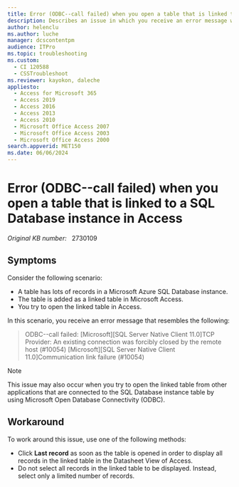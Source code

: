 ```yaml
---
title: Error (ODBC--call failed) when you open a table that is linked to a SQL Database instance
description: Describes an issue in which you receive an error message while linking a SQL Database instance table by using ODBC. The issue occurs when you open the linked table in Access.
author: helenclu
ms.author: luche
manager: dcscontentpm
audience: ITPro
ms.topic: troubleshooting
ms.custom: 
  - CI 120588
  - CSSTroubleshoot
ms.reviewer: kayokon, daleche
appliesto: 
  - Access for Microsoft 365
  - Access 2019
  - Access 2016
  - Access 2013
  - Access 2010
  - Microsoft Office Access 2007
  - Microsoft Office Access 2003
  - Microsoft Office Access 2000
search.appverid: MET150
ms.date: 06/06/2024
---
```


# Error (ODBC--call failed) when you open a table that is linked to a SQL Database instance in Access

_Original KB number:_ &nbsp; 2730109

## Symptoms

Consider the following scenario:

- A table has lots of records in a Microsoft Azure SQL Database instance.
- The table is added as a linked table in Microsoft Access.
- You try to open the linked table in Access.

In this scenario, you receive an error message that resembles the following:

> ODBC--call failed: [Microsoft][SQL Server Native Client 11.0]TCP Provider: An existing connection was forcibly closed by the remote host (#10054) [Microsoft][SQL Server Native Client 11.0]Communication link failure (#10054)

> [!NOTE]
> This issue may also occur when you try to open the linked table from other applications that are connected to the SQL Database instance table by using Microsoft Open Database Connectivity (ODBC).

## Workaround

To work around this issue, use one of the following methods:

- Click **Last record** as soon as the table is opened in order to display all records in the linked table in the Datasheet View of Access.
- Do not select all records in the linked table to be displayed. Instead, select only a limited number of records.
